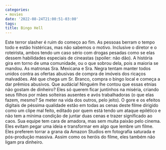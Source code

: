 ```yaml
---
categories:
- movies
date: '2022-08-24T21:00:51-03:00'
tags:
title: Bingo Hell
---
```


Este terror slasher é ruim do começo ao fim. As pessoas berram o tempo todo e estão histéricas, mas não sabemos o motivo. Inclusive o diretor e o roteirista, ambos tendo um caso sério com drogas pesadas como se elas dessem habilidades especiais de cineastas (spoiler: não dão). A história gira em torno de uma comunidade, ou o que sobrou dela, pois a maioria se mandou. As matronas Sra. Mexicana e Sra. Negra tentam manter todos unidos contra as ofertas abusivas de compra de imóveis dos ricaços malvadões. Até que chega um Sr. Branco, compra o bingo local e começa a dar prêmios abusivos. Que audácia! Ninguém lhe contou que essas etnias não gostam de dinheiro? Eles só querem ficar juntinhos na miséria, criando seus filhos por mães solteiras ausentes e avós trabalhadoras (o que elas fazem, mesmo? Se meter na vida dos outros, pelo jeito). O gore e os efeitos digitais de péssima qualidade estão em todas as cenas deste filme dirigido como um clipe mal feito, editado por quem está tendo um ataque epilético e não tem a mínima condição de juntar duas cenas e trazer significado ao caos. Sua equipe tem cara de amadora, mas sem muita paixão pelo cinema. Eles evitam pegar uma ideia e transformar em algo que lembre um filme. Eles preferem torrar a grana da Amazon Studios em fotografia saturada e pós-produção massiva. Assim como os heróis do filme, eles também não ligam pra dinheiro.
